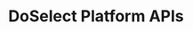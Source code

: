 ---
title: DoSelect Platform APIs

language_tabs: # must be one of https://git.io/vQNgJ
  - shell
  - python

toc_footers:

search: true

includes:
 - introduction
 - authentication
 - errors
 - pagination
 - test_api
 - invite_api
 - problem_api
 - problem_testcase_api
 - learn_feed_item_api
 - submission_api
 - embed_api
 - webhooks
 - help
 - changelog

---